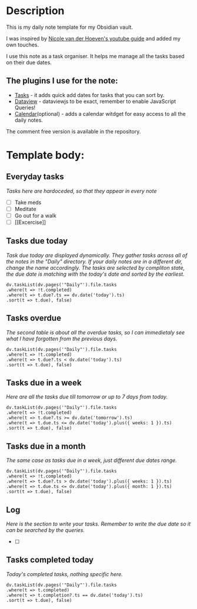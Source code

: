 # Description

This is my daily note template for my Obsidian vault. 

I was inspired by [Nicole van der Hoeven's youtube guide](https://www.youtube.com/watch?v=ccN5vJzXwvo) and added my own touches.

I use this note as a task organiser. It helps me manage all the tasks based on their due dates.

## The plugins I use for the note:
- [Tasks](https://github.com/obsidian-tasks-group/obsidian-tasks) - it adds quick add dates for tasks that you can sort by.
- [Dataview](https://github.com/blacksmithgu/obsidian-dataview) - dataviewjs to be exact, remember to enable JavaScript Queries!
- [Calendar](https://github.com/liamcain/obsidian-calendar-plugin)(optional) - adds a calendar witdget for easy access to all the daily notes.

The comment free version is available in the repository.


# Template body:

## Everyday tasks

*Tasks here are hardoceded, so that they appear in every note*

- [ ] Take meds
- [ ] Meditate
- [ ] Go out for a walk
- [ ] [[Excercise]]
## Tasks due today

*Task due today are displayed dynamically. They gather tasks across all of the notes in the "Daily" directory. If your daily notes are in a different dir, change the name accordingly. The tasks are selected by compliton state, the due date is matching with the today's date and sorted by the earliest.*

```dataviewjs
dv.taskList(dv.pages('"Daily"').file.tasks 
.where(t => !t.completed)
.where(t => t.due?.ts == dv.date('today').ts)
.sort(t => t.due), false)
```
## Tasks overdue

*The second table is about all the overdue tasks, so I can immedietaly see what I have forgotten from the previous days.*

```dataviewjs
dv.taskList(dv.pages('"Daily"').file.tasks 
.where(t => !t.completed)
.where(t => t.due?.ts < dv.date('today').ts)
.sort(t => t.due), false)
```
## Tasks due in a week

*Here are all the tasks due till tomorrow or up to 7 days from today.*

```dataviewjs
dv.taskList(dv.pages('"Daily"').file.tasks 
.where(t => !t.completed)
.where(t => t.due?.ts >= dv.date('tomorrow').ts)
.where(t => t.due.ts <= dv.date('today').plus({ weeks: 1 }).ts)
.sort(t => t.due), false)
```
## Tasks due in a month

*The same case as tasks due in a week, just different due dates range.*

```dataviewjs
dv.taskList(dv.pages('"Daily"').file.tasks 
.where(t => !t.completed)
.where(t => t.due?.ts > dv.date('today').plus({ weeks: 1 }).ts)
.where(t => t.due.ts <= dv.date('today').plus({ month: 1 }).ts)
.sort(t => t.due), false)
```
## Log

*Here is the section to write your tasks. Remember to write the due date so it can be searched by the queries.*

- [ ] 

## Tasks completed today

*Today's completed tasks, nothing specific here.*

```dataviewjs
dv.taskList(dv.pages('"Daily"').file.tasks 
.where(t => t.completed)
.where(t => t.completion?.ts == dv.date('today').ts)
.sort(t => t.due), false)
```
